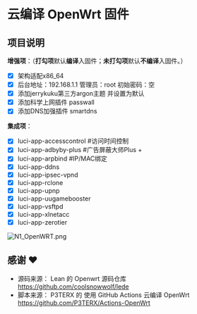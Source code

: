 # 云编译 OpenWrt 固件

## 项目说明

**增强项**：（**打勾项**默认**编译**入固件；**未打勾项**默认**不编译**入固件。）
  - [x] 架构适配x86_64
  - [x] 后台地址：192.168.1.1 管理员：root  初始密码：空
  - [x] 添加jerrykuku第三方argon主题 并设置为默认
  - [x] 添加科学上网插件 passwall
  - [x] 添加DNS加强插件  smartdns
  
**集成项**：
  - [x] luci-app-accesscontrol  #访问时间控制
  - [x] luci-app-adbyby-plus    #广告屏蔽大师Plus +
  - [x] luci-app-arpbind        #IP/MAC绑定
  - [x] luci-app-ddns
  - [x] luci-app-ipsec-vpnd
  - [x] luci-app-rclone
  - [x] luci-app-upnp
  - [x] luci-app-uugamebooster
  - [x] luci-app-vsftpd
  - [x] luci-app-xlnetacc
  - [x] luci-app-zerotier

![N1_OpenWRT.png](https://i.loli.net/2021/08/27/u4318mKdQlYtek2.png)

## 感谢 ❤️
- 源码来源： Lean 的 Openwrt 源码仓库 https://github.com/coolsnowwolf/lede
- 脚本来源： P3TERX 的 使用 GitHub Actions 云编译 OpenWrt https://github.com/P3TERX/Actions-OpenWrt
